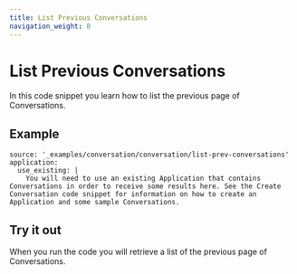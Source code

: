 ```yaml
---
title: List Previous Conversations
navigation_weight: 8
---
```


# List Previous Conversations

In this code snippet you learn how to list the previous page of Conversations.

## Example

```code_snippets
source: '_examples/conversation/conversation/list-prev-conversations'
application:
  use_existing: |
    You will need to use an existing Application that contains Conversations in order to receive some results here. See the Create Conversation code snippet for information on how to create an Application and some sample Conversations.
```

## Try it out

When you run the code you will retrieve a list of the previous page of Conversations.
